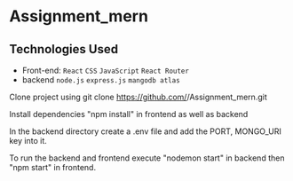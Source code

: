 ﻿# Assignment_mern

## Technologies Used

- Front-end:
  `React`
  `CSS`
  `JavaScript`
  `React Router`
- backend
  `node.js`
  `express.js`
  `mangodb atlas`

Clone project using git clone https://github.com/<YOUR-USERNAME>/Assignment_mern.git

Install dependencies "npm install" in frontend as well as backend

In the backend directory create a .env file and add the PORT, MONGO_URI key into it.

To run the backend and frontend execute "nodemon start" in backend then "npm start" in frontend.
